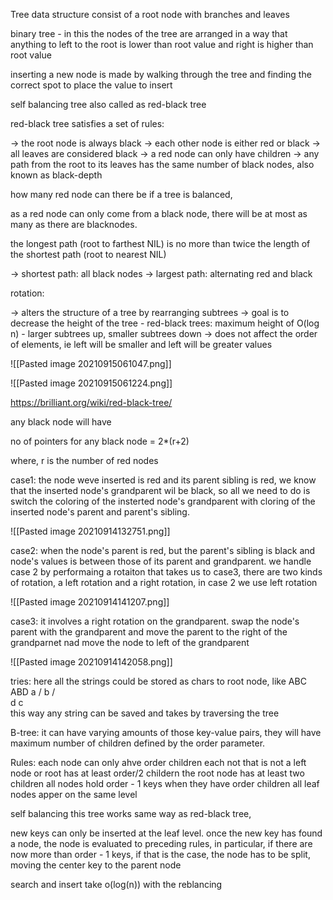 Tree data structure consist of a root node with branches and leaves

binary tree - in this the nodes of the tree are arranged in a way that anything to left to the root is lower than root value and right is higher than root value

inserting a new node is made by walking through the tree and finding the correct spot to place the value to insert

self balancing tree also called as red-black tree

red-black tree satisfies a set of rules:

-> the root node is always black
-> each other node is either red or black
-> all leaves are considered black
-> a red node can only have children
-> any path from the root to its leaves has the same number of black nodes, also known as black-depth

how many red node can there be if a tree is balanced,

as a red node can only come from a black node, there will be at most as many as there are blacknodes.

the longest path (root to farthest NIL) is no more than twice the length of the shortest path (root to nearest NIL)

-> shortest path: all black nodes
-> largest path: alternating red and black

rotation:

-> alters the structure of a tree by rearranging subtrees
-> goal is to decrease the height of the tree
	- red-black trees: maximum height of O(log n)
	- larger subtrees up, smaller subtrees down
-> does not affect the order of elements, ie left will be smaller and left will be greater values

![[Pasted image 20210915061047.png]]

![[Pasted image 20210915061224.png]]



https://brilliant.org/wiki/red-black-tree/

any black node will have 

no of pointers for any black node = 2*(r+2)

where,
	r is the number of red nodes
	
case1:
	the node weve inserted is red and its parent sibling is red, we know that the inserted node's grandparent wil be black, so all we need to do is switch the coloring of the insterted node's grandparent with cloring of the inserted node's parent and parent's sibling.
	
![[Pasted image 20210914132751.png]]

case2:
	when the node's parent is red, but the parent's sibling is black and node's values is between those of its parent and grandparent.
	we handle case 2 by performaing a rotaiton that takes us to case3, there are two kinds of rotation, a left rotation and a right rotation, in case 2 we use left rotation
	
![[Pasted image 20210914141207.png]]

case3:
	it involves a right rotation on the grandparent. swap the node's parent with the grandparent and move the parent to the right of the grandparnet nad move the node to left of the grandparent
	
![[Pasted image 20210914142058.png]]


tries:
	here all the strings could be stored as chars to root node, like ABC ABD 
									a
								  /
								b
							 /	   \
						   d		c	
this way any string can be saved and takes by traversing the tree


B-tree:
	it can have varying amounts of those key-value pairs,
	they will have maximum number of children defined by the order parameter.
	
Rules:
	each node can only ahve order children
	each not that is not a left node or root has at least order/2 childern
	the root node has at least two children
	all nodes hold order - 1 keys when they have order children
	all leaf nodes apper on the same level
	
self balancing this tree works same way as  red-black tree, 

new keys can only be inserted at the leaf level.
once the new key has found a node, the node is evaluated to preceding rules, in particular, if there are now more than order - 1 keys, if that is the case, the node has to be split, moving the center key to the parent node

search and insert take o(log(n)) with the reblancing



